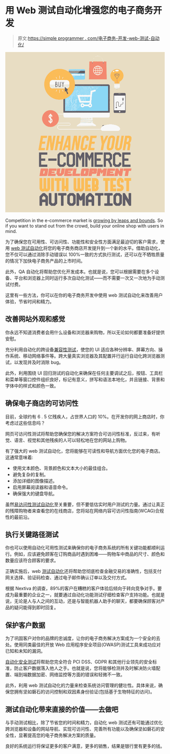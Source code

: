 # 用 Web 测试自动化增强您的电子商务开发

> 原文:[https://simple programmer . com/电子商务-开发-web-测试-自动化/](https://simpleprogrammer.com/e-commerce-development-web-test-automation/)

![web test automation](img/65173e69ca58b60afa8015c0a8c154d3.png)

Сompetition in the e-commerce market is [growing by leaps and bounds](https://wpforms.com/ecommerce-statistics/). So if you want to stand out from the crowd, build your online shop with users in mind.

为了确保您在可用性、可访问性、功能性和安全性方面满足最迫切的客户需求，使用 [web 测试自动化](https://www.oxagile.com/services/automation-testing/web-testing/)将您的电子商务商店开发提升到一个新的水平。借助自动化，您不仅可以通过消除手动错误以 100%一致的方式执行测试，还可以在不牺牲质量的情况下加快电子商务产品的上市时间。

此外，QA 自动化将帮助您优化开发成本。也就是说，您可以根据需要在多个设备、平台和浏览器上同时运行多次自动化测试——而不需要一次又一次地为手动测试付费。

这里有一些方法，你可以在你的电子商务开发中使用 web 测试自动化来改善用户体验，节省时间和精力。

## 改善网站外观和感觉

你永远不知道消费者会用什么设备和浏览器来购物，所以无论如何都要准备好提供安慰。

充分利用自动化的跨设备[兼容性测试](https://simpleprogrammer.com/guest-post-the-cross-browser-compatibility-myth/)，使您的 UI 适应各种分辨率、屏幕方向、操作系统、移动网络事件等。跨大量真实浏览器及其配置并行运行自动化跨浏览器测试，以发现并及时消除 bug。

此外，利用围绕 UI 回归测试的自动化来确保在任何主要调试之后，按钮、工具栏和菜单等窗口控件组织良好，标记有意义，拼写和语法本地化，并且链接、背景和字体中的样式和颜色一致。

## 确保电子商店的可访问性

目前，全球约有 6 . 5 亿残疾人，占世界人口的 10%。在开发你的网上商店时，你考虑过这些信息吗？

网页可访问性测试将帮助您确保您的解决方案符合可访问性标准，反过来，有听觉、语言、视觉和其他残疾的人可以轻松地在您的网站上购物。

有了强大的 web 测试自动化，您将能够在可读性和导航方面优化您的电子商店。这通常意味着:

*   使用文本颜色、背景颜色和文本大小的最佳组合。
*   避免复杂的复制。
*   添加详细的图像描述。
*   启用屏幕阅读器和语音命令。
*   确保强大的键盘导航。

虽然[易访问性测试自动化](https://www.amazon.com/Advanced-Selenium-Web-Accessibility-Testing-ebook/dp/B07Q47FWHH)至关重要，但不要低估实时用户测试的力量。通过让真正的残障购物者来查看您的在线商店，您将站在网络内容可访问性指南(WCAG)合规性的最前沿。

## 执行关键路径测试

你也可以使用自动化可用性测试来确保你的电子商务系统的所有关键功能都顺利运行。例如，应该避免顾客在订购商品时遇到困难——购物车中商品的尺寸、颜色和数量应该符合顾客的要求。

正确实施后，web [测试自动化](https://simpleprogrammer.com/ultimate-automation-testing-guide/)还将帮助您彻底检查金融交易的准确性，包括支付网关选择、验证码检查、通过电子邮件确认订单以及交付方式。

根据 Nextiva 的调查，89%的客户在糟糕的客户体验后倾向于转向竞争对手。要成为最重要的企业之一，就要通过自动化功能测试仔细检查客户支持功能。也就是说，无论是人与人之间的互动，还是与智能机器人助手的聊天，都要确保顾客对产品的疑问能得到即时回复。

## 保护客户数据

为了巩固客户对你的品牌的忠诚度，让你的电子商务解决方案成为一个安全的去处。使用同类最佳的开放 Web 应用程序安全项目(OWASP)测试工具来成功应对已知和未知的漏洞。

[自动化安全测试](https://www.amazon.com/Practical-Security-Automation-Testing-techniques/dp/1789802024#)将帮助您完全符合 PCI DSS、GDPR 和其他行业领先的安全标准，防止客户数据落入他人之手。也就是说，您将能够检测并及时解决防火墙配置、端到端数据加密、网络监控等方面的错误和轻微不一致。

此外，利用 web 测试自动化的力量来检查系统访问管理的健壮性。具体来说，确保您拥有坚如磐石的访问控制和双因素身份验证(包括基于生物特征的访问)。

## 测试自动化带来直接的价值——去做吧

与手动测试相比，除了节省您的时间和精力，自动化 web 测试还有可能通过优化跨浏览器和设备的网站导航、实现可访问性、完善所有功能以及确保坚如磐石的安全性，显著提高您的电子商务解决方案的质量。

良好的系统运行将保证更多的客户满意，更多的销售，结果是银行里有更多的钱。